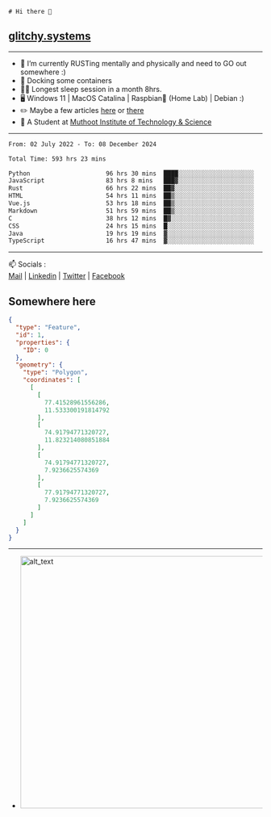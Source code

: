 ```
# Hi there 👋
```
## [glitchy.systems](https://glitchy.systems)
---

- 🌱 I’m currently RUSTing mentally and physically and need to GO out somewhere :)
- 🐋 Docking some containers
- 😶‍🌫️ Longest sleep session in a month 8hrs.
- 🖥️ Windows 11 | MacOS Catalina | Raspbian🥧 (Home Lab) | Debian :)
- ✏️ Maybe a few articles [here](https://medium.com/@advaithnarayanan8) or [there](https://medium.com/@advaithnarayanan8)
- 📑 A Student at [Muthoot Institute of Technology & Science](https://mgmits.ac.in/)



---

<!--START_SECTION:waka-->

```txt
From: 02 July 2022 - To: 08 December 2024

Total Time: 593 hrs 23 mins

Python                     96 hrs 30 mins  ████░░░░░░░░░░░░░░░░░░░░░   16.26 %
JavaScript                 83 hrs 8 mins   ███▓░░░░░░░░░░░░░░░░░░░░░   14.01 %
Rust                       66 hrs 22 mins  ██▓░░░░░░░░░░░░░░░░░░░░░░   11.18 %
HTML                       54 hrs 11 mins  ██▒░░░░░░░░░░░░░░░░░░░░░░   09.13 %
Vue.js                     53 hrs 18 mins  ██▒░░░░░░░░░░░░░░░░░░░░░░   08.98 %
Markdown                   51 hrs 59 mins  ██▒░░░░░░░░░░░░░░░░░░░░░░   08.76 %
C                          38 hrs 12 mins  █▓░░░░░░░░░░░░░░░░░░░░░░░   06.44 %
CSS                        24 hrs 15 mins  █░░░░░░░░░░░░░░░░░░░░░░░░   04.09 %
Java                       19 hrs 19 mins  ▓░░░░░░░░░░░░░░░░░░░░░░░░   03.26 %
TypeScript                 16 hrs 47 mins  ▓░░░░░░░░░░░░░░░░░░░░░░░░   02.83 %
```

<!--END_SECTION:waka-->

---

📫 Socials :<br>
[Mail](mailto:advaith@glitchy.systems) | [Linkedin](https://www.linkedin.com/in/advaith-narayanan-a72152214/) | [Twitter](https://twitter.com/advaithnarayan) | [Facebook](https://screenmessage.com/qinq)

## Somewhere here

```geojson
{
  "type": "Feature",
  "id": 1,
  "properties": {
    "ID": 0
  },
  "geometry": {
    "type": "Polygon",
    "coordinates": [
      [
        [
          77.41528961556286,
          11.533300191814792
        ],
        [
          74.91794771320727,
          11.823214080851884
        ],
        [
          74.91794771320727,
          7.9236625574369
        ],
        [
          77.91794771320727,
          7.9236625574369
        ]
      ]
    ]
  }
}
```


--- 
- [<img alt="alt_text" width="500px" src="https://valid.x86.fr/cache/banner/xv24bv-6.png" />](https://valid.x86.fr/xv24bv)


